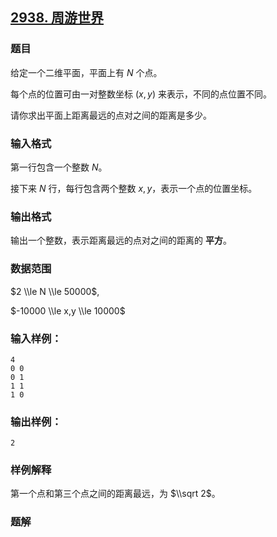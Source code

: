 ## [2938\. 周游世界](https://www.acwing.com/problem/content/2941/)

### 题目

给定一个二维平面，平面上有 $N$ 个点。

每个点的位置可由一对整数坐标 $(x,y)$ 来表示，不同的点位置不同。

请你求出平面上距离最远的点对之间的距离是多少。

### 输入格式

第一行包含一个整数 $N$。

接下来 $N$ 行，每行包含两个整数 $x,y$，表示一个点的位置坐标。

### 输出格式

输出一个整数，表示距离最远的点对之间的距离的 **平方**。

### 数据范围

$2 \\le N \\le 50000$,

$-10000 \\le x,y \\le 10000$

### 输入样例：

```
4
0 0
0 1
1 1
1 0
```

### 输出样例：

```
2
```

### 样例解释

第一个点和第三个点之间的距离最远，为 $\\sqrt 2$。

### 题解

